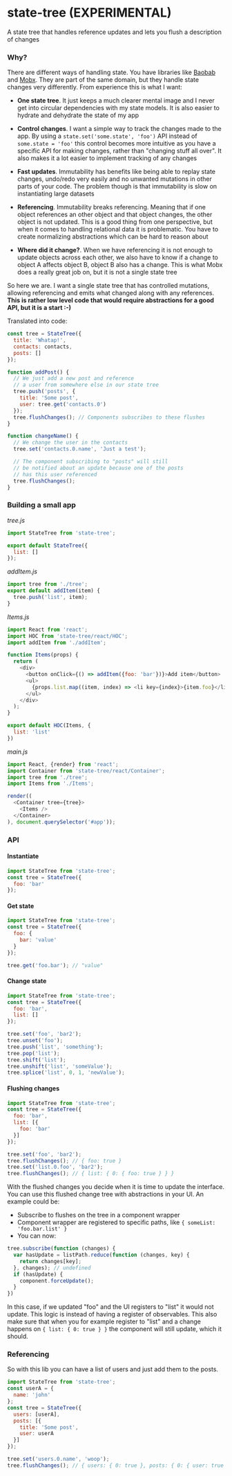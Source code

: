 # state-tree (EXPERIMENTAL)
A state tree that handles reference updates and lets you flush a description of changes

### Why?
There are different ways of handling state. You have libraries like [Baobab](https://github.com/Yomguithereal/baobab) and [Mobx](https://github.com/mobxjs/mobx). They are part of the same domain, but they handle state changes very differently. From experience this is what I want:

- **One state tree**. It just keeps a much clearer mental image and I never get into circular dependencies with my state models. It is also easier to hydrate and dehydrate the state of my app

- **Control changes**. I want a simple way to track the changes made to the app. By using a `state.set('some.state', 'foo')` API instead of `some.state = 'foo'` this control becomes more intuitive as you have a specific API for making changes, rather than "changing stuff all over". It also makes it a lot easier to implement tracking of any changes

- **Fast updates**. Immutability has benefits like being able to replay state changes, undo/redo very easily and no unwanted mutations in other parts of your code. The problem though is that immutability is slow on instantiating large datasets

- **Referencing**. Immutability breaks referencing. Meaning that if one object references an other object and that object changes, the other object is not updated. This is a good thing from one perspective, but when it comes to handling relational data it is problematic. You have to create normalizing abstractions which can be hard to reason about

- **Where did it change?**. When we have referencing it is not enough to update objects across each other, we also have to know if a change to object A affects object B, object B also has a change. This is what Mobx does a really great job on, but it is not a single state tree

So here we are. I want a single state tree that has controlled mutations, allowing referencing and emits what changed along with any references. **This is rather low level code that would require abstractions for a good API, but it is a start :-)**

Translated into code:

```js
const tree = StateTree({
  title: 'Whatap!',
  contacts: contacts,
  posts: []
});

function addPost() {
  // We just add a new post and reference
  // a user from somewhere else in our state tree
  tree.push('posts', {
    title: 'Some post',
    user: tree.get('contacts.0')
  });
  tree.flushChanges(); // Components subscribes to these flushes
}

function changeName() {
  // We change the user in the contacts
  tree.set('contacts.0.name', 'Just a test');

  // The component subscribing to "posts" will still
  // be notified about an update because one of the posts
  // has this user referenced
  tree.flushChanges();
}
```

### Building a small app
*tree.js*
```js
import StateTree from 'state-tree';

export default StateTree({
  list: []
});
```

*addItem.js*
```js
import tree from './tree';
export default addItem(item) {
  tree.push('list', item);
}
```

*Items.js*
```js
import React from 'react';
import HOC from 'state-tree/react/HOC';
import addItem from './addItem';

function Items(props) {
  return (
    <div>
      <button onClick={() => addItem({foo: 'bar'})}>Add item</button>
      <ul>
        {props.list.map((item, index) => <li key={index}>{item.foo}</li>)}
      </ul>
    </div>
  );
}

export default HOC(Items, {
  list: 'list'
})
```

*main.js*
```js
import React, {render} from 'react';
import Container from 'state-tree/react/Container';
import tree from './tree';
import Items from './Items';

render((
  <Container tree={tree}>
    <Items />
  </Container>
), document.querySelector('#app'));
```

### API

#### Instantiate
```js
import StateTree from 'state-tree';
const tree = StateTree({
  foo: 'bar'
});
```

#### Get state
```js
import StateTree from 'state-tree';
const tree = StateTree({
  foo: {
    bar: 'value'
  }
});

tree.get('foo.bar'); // "value"
```

#### Change state
```js
import StateTree from 'state-tree';
const tree = StateTree({
  foo: 'bar',
  list: []
});

tree.set('foo', 'bar2');
tree.unset('foo');
tree.push('list', 'something');
tree.pop('list');
tree.shift('list');
tree.unshift('list', 'someValue');
tree.splice('list', 0, 1, 'newValue');
```

#### Flushing changes
```js
import StateTree from 'state-tree';
const tree = StateTree({
  foo: 'bar',
  list: [{
    foo: 'bar'
  }]
});

tree.set('foo', 'bar2');
tree.flushChanges(); // { foo: true }
tree.set('list.0.foo', 'bar2');
tree.flushChanges(); // { list: { 0: { foo: true } } }
```

With the flushed changes you decide when it is time to update the interface. You can use this flushed change tree with abstractions in your UI. An example could be:

- Subscribe to flushes on the tree in a component wrapper
- Component wrapper are registered to specific paths, like `{ someList: 'foo.bar.list' }`
- You can now:

```js
tree.subscribe(function (changes) {
  var hasUpdate = listPath.reduce(function (changes, key) {
    return changes[key];
  }, changes); // undefined
  if (hasUpdate) {
    component.forceUpdate();
  }
})
```

In this case, if we updated "foo" and the UI registers to "list" it would not update. This logic is instead of having a register of observables. This also make sure that when you for example register to "list" and a change happens on `{ list: { 0: true } }` the component will still update, which it should.

### Referencing
So with this lib you can have a list of users and just add them to the posts.

```js
import StateTree from 'state-tree';
const userA = {
  name: 'john'
};
const tree = StateTree({
  users: [userA],
  posts: [{
    title: 'Some post',
    user: userA
  }]
});

tree.set('users.0.name', 'woop');
tree.flushChanges(); // { users: { 0: true }, posts: { 0: { user: true } } }
```
